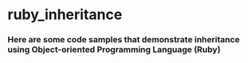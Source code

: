 ruby_inheritance
================

### Here are some code samples that demonstrate inheritance using Object-oriented Programming Language (Ruby)


